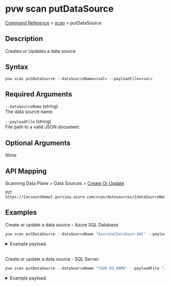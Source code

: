 # pvw scan putDataSource
[Command Reference](../../../README.md#command-reference) > [scan](./main.md) > putDataSource

## Description
Creates or Updates a data source

## Syntax
```
pvw scan putDataSource --dataSourceName=<val> --payloadFile=<val>
```

## Required Arguments
`--dataSourceName` (string)  
The data source name.

`--payloadFile` (string)  
File path to a valid JSON document.

## Optional Arguments
*None*

## API Mapping
Scanning Data Plane > Data Sources > [Create Or Update](https://docs.microsoft.com/en-us/rest/api/purview/scanningdataplane/data-sources/create-or-update)
```
PUT https://{accountName}.purview.azure.com/scan/datasources/{dataSourceName}
```

## Examples
Create or update a data source - Azure SQL Database.
```powershell
pvw scan putDataSource --dataSourceName "AzureSqlDatabase-ABC" --payloadFile "/path/to/file.json"  
```
<details><summary>Example payload.</summary>
<p>

```json
{
    "kind": "AzureSqlDatabase",
    "name": "AzureSqlDatabase-ABC",
    "properties": {
        "serverEndpoint": "my-sqlsvr.database.windows.net",
        "subscriptionId": "2c334b6c-e556-40ac-a4c0-c0d1d2e08ca0",
        "resourceGroup": "pvlab-taygan",
        "location": "westeurope",
        "resourceName": "my-sqlsvr",
        "resourceId": "/subscriptions/2c334b6c-e556-40ac-a4c0-c0d1d2e08ca0/resourceGroups/pvlab-taygan/providers/Microsoft.Sql/servers/pvlab-e2c824-sqlsvr",
        "collection": {
            "type": "CollectionReference",
            "referenceName": "esg-26fa7f24-pv"
        }
    }
}
```
</p>
</details><br />

Create or update a data source - SQL Server.
```powershell
pvw scan putDataSource --dataSourceName "YOUR_DS_NAME" --payloadFile "/path/to/file.json"  
```
<details><summary>Example payload.</summary>
<p>

```json
{
    "kind": "SqlServerDatabase",
    "name": "YOUR_DS_NAME",
    "properties": {
        "serverEndpoint": "YOUR_SQL_ENDPOINT",
        "collection": {
            "type": "CollectionReference",
            "referenceName": "hqzywr"
        }
    }
}
```
</p>
</details>
